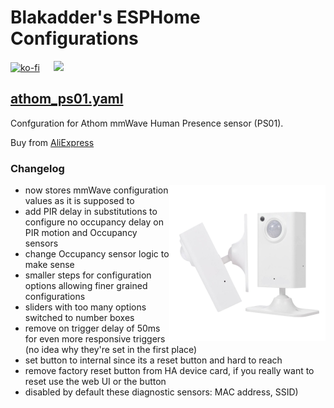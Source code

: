 # Blakadder's ESPHome Configurations

[![ko-fi](https://ko-fi.com/img/githubbutton_sm.svg)](https://ko-fi.com/S6S650JEK) &emsp; <a href="https://paypal.me/tasmotatemplates"><img src="https://img.shields.io/static/v1?logo=paypal&label=&message=Donate via PayPal&color=slategrey"></a>

## [athom_ps01.yaml](athom_ps01.yaml)

Confguration for Athom mmWave Human Presence sensor (PS01). 

Buy from [AliExpress](https://www.aliexpress.com/item/1005005772833515.html?aff_fcid=d53394c247264642ac0a1bfc1c85b3d0-1689887810797-02952-_DeSN8DB&tt=CPS_NORMAL&aff_fsk=_DeSN8DB&aff_platform=shareComponent-detail&sk=_DeSN8DB&aff_trace_key=d53394c247264642ac0a1bfc1c85b3d0-1689887810797-02952-_DeSN8DB&terminal_id=165068c405fe431e83f4b86336c9e8c9&afSmartRedirect=y)

### Changelog

<img src="img/ps01.jpg" width="250" align="right">

- now stores mmWave configuration values as it is supposed to
- add PIR delay in substitutions to configure no occupancy delay on PIR motion and Occupancy sensors
- change Occupancy sensor logic to make sense
- smaller steps for configuration options allowing finer grained configurations
- sliders with too many options switched to number boxes
- remove on trigger delay of 50ms for even more responsive triggers (no idea why they're set in the first place)
- set button to internal since its a reset button and hard to reach
- remove factory reset button from HA device card, if you really want to reset use the web UI or the button
- disabled by default these diagnostic sensors: MAC address, SSID)
